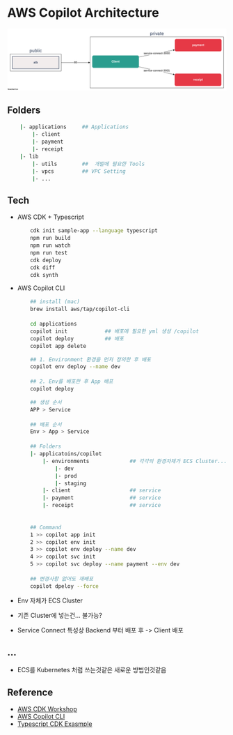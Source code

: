 # AWS Copilot Architecture

![architecture](./architecture.png)

## Folders 

```sh
    |- applications     ## Applications 
        |- client
        |- payment  
        |- receipt
    |- lib
        |- utils        ##  개발에 필요한 Tools
        |- vpcs         ## VPC Setting
        |- ...
```

## Tech

- AWS CDK + Typescript

    ```sh
        cdk init sample-app --language typescript
        npm run build
        npm run watch
        npm run test
        cdk deploy
        cdk diff
        cdk synth
    ```

- AWS Copilot CLI

    ```sh
        ## install (mac)
        brew install aws/tap/copilot-cli

        cd applications
        copilot init            ## 배포에 필요한 yml 생성 /copilot
        copilot deploy          ## 배포
        copilot app delete      
    ```

    ```sh
        ## 1. Environment 환경을 먼저 정의한 후 배포
        copilot env deploy --name dev

        ## 2. Env를 배포한 후 App 배포
        copilot deploy
    ```

    ```sh
        ## 생성 순서
        APP > Service 
        
        ## 배포 순서
        Env > App > Service

        ## Folders
        |- applicatoins/copilot
            |- environments             ## 각각의 환경자체가 ECS Cluster...
                |- dev          
                |- prod         
                |- staging
            |- client                   ## service
            |- payment                  ## service
            |- receipt                  ## service
            

        ## Command
        1 >> copilot app init
        2 >> copilot env init
        3 >> copilot env deploy --name dev
        4 >> copilot svc init
        5 >> copilot svc deploy --name payment --env dev

        ## 변경사항 없어도 재배포
        copilot dpeloy --force
    ```

- Env 자체가 ECS Cluster
- 기존 Cluster에 넣는건... 불가능?
- Service Connect 특성상 Backend 부터 배포 후 -> Client 배포

## ...

- ECS를 Kubernetes 처럼 쓰는것같은 새로운 방법인것같음

## Reference

- <a href="https://cdkworkshop.com/20-typescript/20-create-project/300-structure.html"> AWS CDK Workshop </a>
- <a href="https://aws.github.io/copilot-cli/docs/getting-started/install/"> AWS Copilot CLI </a>
- <a href="https://github.com/aws-samples/aws-cdk-examples/blob/master/typescript/neptune-with-vpc/neptune-with-vpc-stack.ts"> Typescript CDK Exasmple </a>